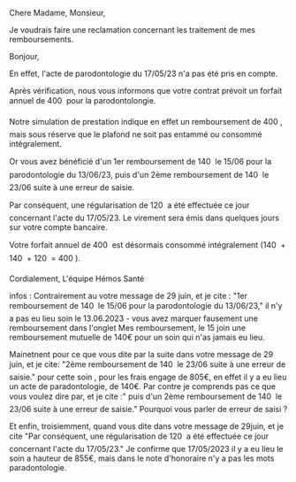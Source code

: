 Chere Madame, Monsieur, 

Je voudrais faire une reclamation concernant les traitement de mes remboursements. 

Bonjour,

En effet, l'acte de parodontologie du 17/05/23 n'a pas été pris en compte.

Après vérification, nous vous informons que votre contrat prévoit un forfait annuel de 400  pour la parodontolongie.

Notre simulation de prestation indique en effet un remboursement de 400 , mais sous réserve que le plafond ne soit pas entammé ou consommé intégralement.

Or vous avez bénéficié d'un 1er remboursement de 140  le 15/06 pour la parodontologie du 13/06/23, puis d'un 2ème remboursement de 140  le 23/06 suite à une erreur de saisie.

Par conséquent, une régularisation de 120  a été effectuée ce jour concernant l'acte du 17/05/23.
Le virement sera émis dans quelques jours sur votre compte bancaire.

Votre forfait annuel de 400  est désormais consommé intégralement (140  + 140  + 120  = 400 ).


Cordialement,
L'équipe Hémos Santé

infos : 
Contrairement au votre message de 29 juin, et je cite : "1er remboursement de 140  le 15/06 pour la parodontologie du 13/06/23,"
    il n'y a pas eu lieu soin le 13.06.2023 - vous avez marquer fausement une remboursement dans l'onglet Mes remboursement, le 15 join une remboursement mutuelle de 140€ pour un soin qui n'as jamais eu lieu. 

Mainetnent pour ce que vous dite par la suite dans votre message de 29 juin, et je cite:  "2ème remboursement de 140  le 23/06 suite à une erreur de saisie."
pour cette soin , pour les frais engage de 805€, en effet il y a eu lieu un acte de paradontologie, de 140€. 
    Par contre je comprends pas ce que vous voulez dire par, et je cite :" puis d'un 2ème remboursement de 140  le 23/06 suite à une erreur de saisie." Pourquoi vous parler de erreur de saisi ? 

Et enfin, troisiemment, quand vous dite dans votre message de 29juin, et je cite "Par conséquent, une régularisation de 120  a été effectuée ce jour concernant l'acte du 17/05/23." 
Je confirme que 17/05/2023 il y a eu lieu le soin a hauteur de 855€, mais dans le note d'honoraire n'y a pas les mots paradontologie. 